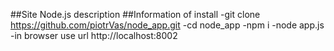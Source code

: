 ##Site Node.js
description
##Information of install
-git clone https://github.com/piotrVas/node_app.git
-cd node_app
-npm i
-node app.js
-in browser use url http://localhost:8002